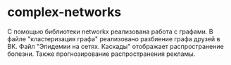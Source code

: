 # complex-networks
С помощью библиотеки networkx реализована работа с графами.
В файле "кластеризация графа" реализовано разбиение графа друзей в ВК.
Файл "Эпидемии на сетях. Каскады" отображает распространение болезни. Также прогнозирование распространения рекламы.
